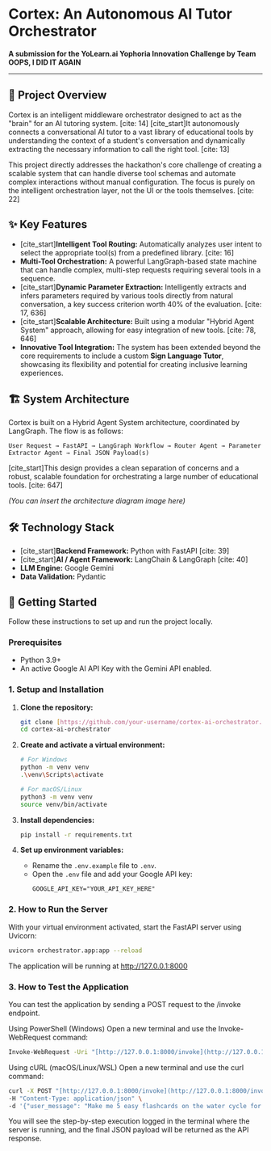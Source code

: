 # Cortex: An Autonomous AI Tutor Orchestrator

**A submission for the YoLearn.ai Yophoria Innovation Challenge by Team OOPS, I DID IT AGAIN**

---

## 📖 Project Overview

Cortex is an intelligent middleware orchestrator designed to act as the "brain" for an AI tutoring system. [cite: 14] [cite_start]It autonomously connects a conversational AI tutor to a vast library of educational tools by understanding the context of a student's conversation and dynamically extracting the necessary information to call the right tool. [cite: 13]

This project directly addresses the hackathon's core challenge of creating a scalable system that can handle diverse tool schemas and automate complex interactions without manual configuration. The focus is purely on the intelligent orchestration layer, not the UI or the tools themselves. [cite: 22]

## ✨ Key Features

* [cite_start]**Intelligent Tool Routing:** Automatically analyzes user intent to select the appropriate tool(s) from a predefined library. [cite: 16]
* **Multi-Tool Orchestration:** A powerful LangGraph-based state machine that can handle complex, multi-step requests requiring several tools in a sequence.
* [cite_start]**Dynamic Parameter Extraction:** Intelligently extracts and infers parameters required by various tools directly from natural conversation, a key success criterion worth 40% of the evaluation. [cite: 17, 636]
* [cite_start]**Scalable Architecture:** Built using a modular "Hybrid Agent System" approach, allowing for easy integration of new tools. [cite: 78, 646]
* **Innovative Tool Integration:** The system has been extended beyond the core requirements to include a custom **Sign Language Tutor**, showcasing its flexibility and potential for creating inclusive learning experiences.

## 🏗️ System Architecture

Cortex is built on a Hybrid Agent System architecture, coordinated by LangGraph. The flow is as follows:

`User Request → FastAPI → LangGraph Workflow → Router Agent → Parameter Extractor Agent → Final JSON Payload(s)`

[cite_start]This design provides a clean separation of concerns and a robust, scalable foundation for orchestrating a large number of educational tools. [cite: 647]

*(You can insert the architecture diagram image here)*

## 🛠️ Technology Stack

* [cite_start]**Backend Framework:** Python with FastAPI [cite: 39]
* [cite_start]**AI / Agent Framework:** LangChain & LangGraph [cite: 40]
* **LLM Engine:** Google Gemini
* **Data Validation:** Pydantic

## 🚀 Getting Started

Follow these instructions to set up and run the project locally.

### Prerequisites

* Python 3.9+
* An active Google AI API Key with the Gemini API enabled.

### 1. Setup and Installation

1.  **Clone the repository:**
    ```bash
    git clone [https://github.com/your-username/cortex-ai-orchestrator.git](https://github.com/your-username/cortex-ai-orchestrator.git)
    cd cortex-ai-orchestrator
    ```

2.  **Create and activate a virtual environment:**
    ```bash
    # For Windows
    python -m venv venv
    .\venv\Scripts\activate

    # For macOS/Linux
    python3 -m venv venv
    source venv/bin/activate
    ```

3.  **Install dependencies:**
    ```bash
    pip install -r requirements.txt
    ```

4.  **Set up environment variables:**
    * Rename the `.env.example` file to `.env`.
    * Open the `.env` file and add your Google API key:
        ```
        GOOGLE_API_KEY="YOUR_API_KEY_HERE"
        ```

### 2. How to Run the Server

With your virtual environment activated, start the FastAPI server using Uvicorn:

```bash
uvicorn orchestrator.app:app --reload
```
The application will be running at http://127.0.0.1:8000

### 3. How to Test the Application
You can test the application by sending a POST request to the /invoke endpoint.

Using PowerShell (Windows)
Open a new terminal and use the Invoke-WebRequest command:

```bash
Invoke-WebRequest -Uri "[http://127.0.0.1:8000/invoke](http://127.0.0.1:8000/invoke)" -Method POST -Headers @{ "Content-Type" = "application/json" } -Body '{"user_message": "Make me 5 easy flashcards on the water cycle for my science class."}'
```
Using cURL (macOS/Linux/WSL)
Open a new terminal and use the curl command:

```Bash
curl -X POST "[http://127.0.0.1:8000/invoke](http://127.0.0.1:8000/invoke)" \
-H "Content-Type: application/json" \
-d '{"user_message": "Make me 5 easy flashcards on the water cycle for my science class."}'
```
You will see the step-by-step execution logged in the terminal where the server is running, and the final JSON payload will be returned as the API response.

